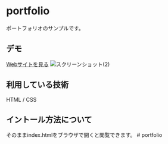 portfolio
===

ポートフォリオのサンプルです。
## デモ
[Webサイトを見る](https://jp-profile-sh.herokuapp.com/)
![スクリーンショット(2)](https://user-images.githubusercontent.com/122606431/213132414-8d420341-eb1d-4ce6-958d-b8eef857f53f.png)

## 利用している技術
HTML / CSS

## イントール方法について
そのままindex.htmlをブラウザで開くと閲覧できます。
#   p o r t f o l i o  
 
